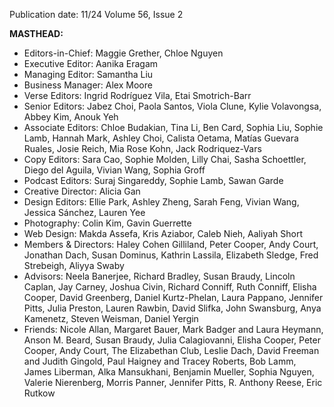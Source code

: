 Publication date: 11/24
Volume 56, Issue 2

**MASTHEAD:**
- Editors-in-Chief: Maggie Grether, Chloe Nguyen
- Executive Editor: Aanika Eragam
- Managing Editor: Samantha Liu
- Business Manager: Alex Moore
- Verse Editors: Ingrid Rodríguez Vila, Etai Smotrich-Barr
- Senior Editors: Jabez Choi, Paola Santos, Viola Clune, Kylie Volavongsa, Abbey Kim, Anouk Yeh
- Associate Editors: Chloe Budakian, Tina Li, Ben Card, Sophia Liu, Sophie Lamb, Hannah Mark, Ashley Choi, Calista Oetama, Matías Guevara Ruales, Josie Reich, Mia Rose Kohn, Jack Rodriquez-Vars
- Copy Editors: Sara Cao, Sophie Molden, Lilly Chai, Sasha Schoettler, Diego del Aguila, Vivian Wang, Sophia Groff
- Podcast Editors: Suraj Singareddy, Sophie Lamb, Sawan Garde
- Creative Director: Alicia Gan
- Design Editors: Ellie Park, Ashley Zheng, Sarah Feng, Vivian Wang, Jessica Sánchez, Lauren Yee
- Photography: Colin Kim, Gavin Guerrette
- Web Design: Makda Assefa, Kris Aziabor, Caleb Nieh, Aaliyah Short
- Members & Directors: Haley Cohen Gilliland, Peter Cooper, Andy Court, Jonathan Dach, Susan Dominus, Kathrin Lassila, Elizabeth Sledge, Fred Strebeigh, Aliyya Swaby
- Advisors: Neela Banerjee, Richard Bradley, Susan Braudy, Lincoln Caplan, Jay Carney, Joshua Civin, Richard Conniff, Ruth Conniff, Elisha Cooper, David Greenberg, Daniel Kurtz-Phelan, Laura Pappano, Jennifer Pitts, Julia Preston, Lauren Rawbin, David Slifka, John Swansburg, Anya Kamenetz, Steven Weisman, Daniel Yergin
- Friends: Nicole Allan, Margaret Bauer, Mark Badger and Laura Heymann, Anson M. Beard, Susan Braudy, Julia Calagiovanni, Elisha Cooper, Peter Cooper, Andy Court, The Elizabethan Club, Leslie Dach, David Freeman and Judith Gingold, Paul Haigney and Tracey Roberts, Bob Lamm, James Liberman, Alka Mansukhani, Benjamin Mueller, Sophia Nguyen, Valerie Nierenberg, Morris Panner, Jennifer Pitts, R. Anthony Reese, Eric Rutkow

